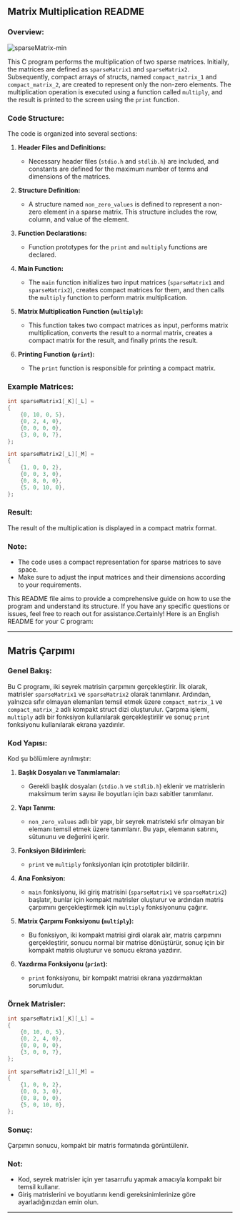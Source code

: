 ## Matrix Multiplication README

### Overview:

![sparseMatrix-min](https://github.com/fmunsal/Multiplying_Sparse_Matrix/assets/119849116/f487de81-58cb-47d7-b220-f3dfb86b221b)

This C program performs the multiplication of two sparse matrices. Initially, the matrices are defined as `sparseMatrix1` and `sparseMatrix2`. Subsequently, compact arrays of structs, named `compact_matrix_1` and `compact_matrix_2`, are created to represent only the non-zero elements. The multiplication operation is executed using a function called `multiply`, and the result is printed to the screen using the `print` function.

### Code Structure:

The code is organized into several sections:

1. **Header Files and Definitions:**
   - Necessary header files (`stdio.h` and `stdlib.h`) are included, and constants are defined for the maximum number of terms and dimensions of the matrices.

2. **Structure Definition:**
   - A structure named `non_zero_values` is defined to represent a non-zero element in a sparse matrix. This structure includes the row, column, and value of the element.

3. **Function Declarations:**
   - Function prototypes for the `print` and `multiply` functions are declared.

4. **Main Function:**
   - The `main` function initializes two input matrices (`sparseMatrix1` and `sparseMatrix2`), creates compact matrices for them, and then calls the `multiply` function to perform matrix multiplication.

5. **Matrix Multiplication Function (`multiply`):**
   - This function takes two compact matrices as input, performs matrix multiplication, converts the result to a normal matrix, creates a compact matrix for the result, and finally prints the result.

6. **Printing Function (`print`):**
   - The `print` function is responsible for printing a compact matrix.

### Example Matrices:

```c
int sparseMatrix1[_K][_L] = 
{ 
    {0, 10, 0, 5}, 
    {0, 2, 4, 0}, 
    {0, 0, 0, 0}, 
    {3, 0, 0, 7}, 
};

int sparseMatrix2[_L][_M] = 
{ 
    {1, 0, 0, 2}, 
    {0, 0, 3, 0}, 
    {0, 8, 0, 0}, 
    {5, 0, 10, 0}, 
};
```

### Result:

The result of the multiplication is displayed in a compact matrix format.


### Note:

- The code uses a compact representation for sparse matrices to save space.
- Make sure to adjust the input matrices and their dimensions according to your requirements.

This README file aims to provide a comprehensive guide on how to use the program and understand its structure. If you have any specific questions or issues, feel free to reach out for assistance.Certainly! Here is an English README for your C program:

---

## Matris Çarpımı 

### Genel Bakış:

Bu C programı, iki seyrek matrisin çarpımını gerçekleştirir. İlk olarak, matrisler `sparseMatrix1` ve `sparseMatrix2` olarak tanımlanır. Ardından, yalnızca sıfır olmayan elemanları temsil etmek üzere `compact_matrix_1` ve `compact_matrix_2` adlı kompakt struct dizi oluşturulur. Çarpma işlemi, `multiply` adlı bir fonksiyon kullanılarak gerçekleştirilir ve sonuç `print` fonksiyonu kullanılarak ekrana yazdırılır.

### Kod Yapısı:

Kod şu bölümlere ayrılmıştır:

1. **Başlık Dosyaları ve Tanımlamalar:**
   - Gerekli başlık dosyaları (`stdio.h` ve `stdlib.h`) eklenir ve matrislerin maksimum terim sayısı ile boyutları için bazı sabitler tanımlanır.

2. **Yapı Tanımı:**
   - `non_zero_values` adlı bir yapı, bir seyrek matristeki sıfır olmayan bir elemanı temsil etmek üzere tanımlanır. Bu yapı, elemanın satırını, sütununu ve değerini içerir.

3. **Fonksiyon Bildirimleri:**
   - `print` ve `multiply` fonksiyonları için prototipler bildirilir.

4. **Ana Fonksiyon:**
   - `main` fonksiyonu, iki giriş matrisini (`sparseMatrix1` ve `sparseMatrix2`) başlatır, bunlar için kompakt matrisler oluşturur ve ardından matris çarpımını gerçekleştirmek için `multiply` fonksiyonunu çağırır.

5. **Matrix Çarpımı Fonksiyonu (`multiply`):**
   - Bu fonksiyon, iki kompakt matrisi girdi olarak alır, matris çarpımını gerçekleştirir, sonucu normal bir matrise dönüştürür, sonuç için bir kompakt matris oluşturur ve sonucu ekrana yazdırır.

6. **Yazdırma Fonksiyonu (`print`):**
   - `print` fonksiyonu, bir kompakt matrisi ekrana yazdırmaktan sorumludur.


### Örnek Matrisler:

```c
int sparseMatrix1[_K][_L] = 
{ 
    {0, 10, 0, 5}, 
    {0, 2, 4, 0}, 
    {0, 0, 0, 0}, 
    {3, 0, 0, 7}, 
};

int sparseMatrix2[_L][_M] = 
{ 
    {1, 0, 0, 2}, 
    {0, 0, 3, 0}, 
    {0, 8, 0, 0}, 
    {5, 0, 10, 0}, 
};
```

### Sonuç:

Çarpımın sonucu, kompakt bir matris formatında görüntülenir.

### Not:

- Kod, seyrek matrisler için yer tasarrufu yapmak amacıyla kompakt bir temsil kullanır.
- Giriş matrislerini ve boyutlarını kendi gereksinimlerinize göre ayarladığınızdan emin olun.

---

